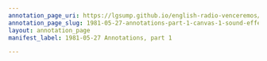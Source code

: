 ```yaml
---
annotation_page_uri: https://lgsump.github.io/english-radio-venceremos/annotations/1981-05-27-annotations-part-1-canvas-1-sound-effects.json
annotation_page_slug: 1981-05-27-annotations-part-1-canvas-1-sound-effects
layout: annotation_page
manifest_label: 1981-05-27 Annotations, part 1

---
```

